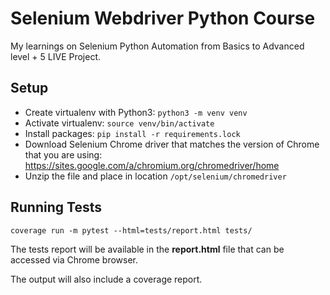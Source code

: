 # Selenium Webdriver Python Course
My learnings on Selenium Python Automation from Basics to Advanced level + 5 LIVE Project.

## Setup
* Create virtualenv with Python3: `python3 -m venv venv`
* Activate virtualenv: `source venv/bin/activate`
* Install packages: `pip install -r requirements.lock`
* Download Selenium Chrome driver that matches the version of Chrome that you are using: https://sites.google.com/a/chromium.org/chromedriver/home
* Unzip the file and place in location `/opt/selenium/chromedriver`

## Running Tests

```
coverage run -m pytest --html=tests/report.html tests/
```

The tests report will be available in the **report.html** file that can be accessed via Chrome browser.

The output will also include a coverage report.
